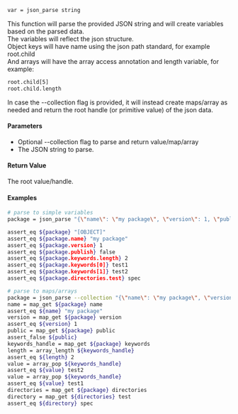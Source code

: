 ```sh
var = json_parse string
```

This function will parse the provided JSON string and will create variables based on the parsed data.<br>
The variables will reflect the json structure.<br>
Object keys will have name using the json path standard, for example root.child<br>
And arrays will have the array access annotation and length variable, for example:

```sh
root.child[5]
root.child.length
```

In case the --collection flag is provided, it will instead create maps/array as needed and return the root handle (or primitive value) of
the json data.

#### Parameters

* Optional --collection flag to parse and return value/map/array
* The JSON string to parse.

#### Return Value

The root value/handle.

#### Examples

```sh
# parse to simple variables
package = json_parse "{\"name\": \"my package\", \"version\": 1, \"publish\": false, \"keywords\": [\"test1\", \"test2\"], \"directories\": {\"test\": \"spec\"}}"

assert_eq ${package} "[OBJECT]"
assert_eq ${package.name} "my package"
assert_eq ${package.version} 1
assert_eq ${package.publish} false
assert_eq ${package.keywords.length} 2
assert_eq ${package.keywords[0]} test1
assert_eq ${package.keywords[1]} test2
assert_eq ${package.directories.test} spec

# parse to maps/arrays
package = json_parse --collection "{\"name\": \"my package\", \"version\": 1, \"publish\": false, \"keywords\": [\"test1\", \"test2\"], \"directories\": {\"test\": \"spec\"}}"
name = map_get ${package} name
assert_eq ${name} "my package"
version = map_get ${package} version
assert_eq ${version} 1
public = map_get ${package} public
assert_false ${public}
keywords_handle = map_get ${package} keywords
length = array_length ${keywords_handle}
assert_eq ${length} 2
value = array_pop ${keywords_handle}
assert_eq ${value} test2
value = array_pop ${keywords_handle}
assert_eq ${value} test1
directories = map_get ${package} directories
directory = map_get ${directories} test
assert_eq ${directory} spec
```
